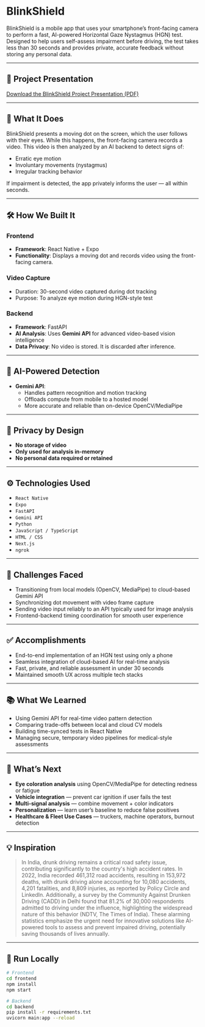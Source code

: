 # BlinkShield

BlinkShield is a mobile app that uses your smartphone’s front-facing camera to perform a fast, AI-powered Horizontal Gaze Nystagmus (HGN) test. Designed to help users self-assess impairment before driving, the test takes less than 30 seconds and provides private, accurate feedback without storing any personal data.

---

## 📄 Project Presentation

[Download the BlinkShield Project Presentation (PDF)](docs/BlinkShield.pdf)

---

## 🚀 What It Does

BlinkShield presents a moving dot on the screen, which the user follows with their eyes. While this happens, the front-facing camera records a video. This video is then analyzed by an AI backend to detect signs of:

- Erratic eye motion
- Involuntary movements (nystagmus)
- Irregular tracking behavior

If impairment is detected, the app privately informs the user — all within seconds.

---

## 🛠️ How We Built It

### Frontend
- **Framework**: React Native + Expo
- **Functionality**: Displays a moving dot and records video using the front-facing camera.

### Video Capture
- Duration: 30-second video captured during dot tracking
- Purpose: To analyze eye motion during HGN-style test

### Backend
- **Framework**: FastAPI
- **AI Analysis**: Uses **Gemini API** for advanced video-based vision intelligence
- **Data Privacy**: No video is stored. It is discarded after inference.

---

## 🤖 AI-Powered Detection

- **Gemini API**:
  - Handles pattern recognition and motion tracking
  - Offloads compute from mobile to a hosted model
  - More accurate and reliable than on-device OpenCV/MediaPipe

---

## 🔐 Privacy by Design

- **No storage of video**
- **Only used for analysis in-memory**
- **No personal data required or retained**

---

## ⚙️ Technologies Used

- `React Native`
- `Expo`
- `FastAPI`
- `Gemini API`
- `Python`
- `JavaScript / TypeScript`
- `HTML / CSS`
- `Next.js`
- `ngrok`

---

## 🧩 Challenges Faced

- Transitioning from local models (OpenCV, MediaPipe) to cloud-based Gemini API
- Synchronizing dot movement with video frame capture
- Sending video input reliably to an API typically used for image analysis
- Frontend-backend timing coordination for smooth user experience

---

## ✅ Accomplishments

- End-to-end implementation of an HGN test using only a phone
- Seamless integration of cloud-based AI for real-time analysis
- Fast, private, and reliable assessment in under 30 seconds
- Maintained smooth UX across multiple tech stacks

---

## 📚 What We Learned

- Using Gemini API for real-time video pattern detection
- Comparing trade-offs between local and cloud CV models
- Building time-synced tests in React Native
- Managing secure, temporary video pipelines for medical-style assessments

---

## 🔮 What’s Next

- **Eye coloration analysis** using OpenCV/MediaPipe for detecting redness or fatigue
- **Vehicle integration** — prevent car ignition if user fails the test
- **Multi-signal analysis** — combine movement + color indicators
- **Personalization** — learn user’s baseline to reduce false positives
- **Healthcare & Fleet Use Cases** — truckers, machine operators, burnout detection

---

## 💡 Inspiration

>In India, drunk driving remains a critical road safety issue, contributing significantly to the country's high accident rates. In 2022, India recorded 461,312 road accidents, resulting in 153,972 deaths, with drunk driving alone accounting for 10,080 accidents, 4,201 fatalities, and 8,809 injuries, as reported by Policy Circle and LinkedIn. Additionally, a survey by the Community Against Drunken Driving (CADD) in Delhi found that 81.2% of 30,000 respondents admitted to driving under the influence, highlighting the widespread nature of this behavior (NDTV, The Times of India). These alarming statistics emphasize the urgent need for innovative solutions like AI-powered tools to assess and prevent impaired driving, potentially saving thousands of lives annually.
---


## 🧪 Run Locally

```bash
# Frontend
cd frontend
npm install
npm start

# Backend
cd backend
pip install -r requirements.txt
uvicorn main:app --reload
